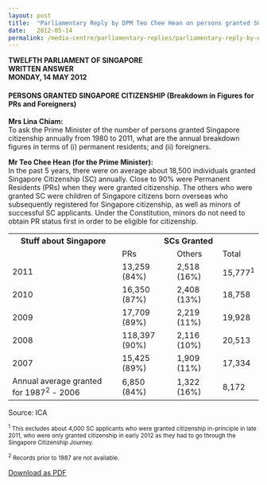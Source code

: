 ```yaml
---
layout: post
title:  "Parliamentary Reply by DPM Teo Chee Hean on persons granted SC"
date:   2012-05-14
permalink: /media-centre/parliamentary-replies/parliamentary-reply-by-dpm-teo-chee-hean-on-persons-granted-sc
---
```


**TWELFTH PARLIAMENT OF SINGAPORE  
WRITTEN ANSWER   
MONDAY, 14 MAY 2012**   
       
#### **PERSONS GRANTED SINGAPORE CITIZENSHIP  (Breakdown in Figures for PRs and Foreigners)**

**Mrs Lina Chiam:**  
To ask the Prime Minister of the number of persons granted Singapore citizenship annually from 1980 to 2011, what are the annual breakdown figures in terms of (i) permanent residents; and (ii) foreigners.

**Mr Teo Chee Hean (for the Prime Minister):**  
In the past 5 years, there were on average about 18,500 individuals granted Singapore Citizenship (SC) annually. Close to 90% were Permanent Residents (PRs) when they were granted citizenship. The others who were granted SC were children of Singapore citizens born overseas who subsequently registered for Singapore citizenship, as well as minors of successful SC applicants. Under the Constitution, minors do not need to obtain PR status first in order to be eligible for citizenship.

<table class="table-h">
  <tr>
    <th>Stuff about Singapore</th>
    <th colspan="3">SCs Granted</th>
  </tr>
  <tr>
    <td> </td>
    <td>PRs</td>
    <td>Others</td>
    <td>Total</td>
  </tr>
  
  <tr>
    <td>2011</td>
    <td>13,259 (84%)</td>
    <td>2,518 (16%)</td>
    <td>15,777<sup>1</sup></td>
  </tr>
  
  <tr>
    <td>2010</td>
    <td>16,350 (87%)</td>
    <td>2,408 (13%)</td>
    <td>18,758</td>
  </tr>
  
  <tr>
    <td>2009</td>
    <td>17,709 (89%)</td>
    <td>2,219 (11%)</td>
    <td>19,928</td>
  </tr>
  
  <tr>
    <td>2008</td>
    <td>118,397 (90%)</td>
    <td>2,116 (10%)</td>
    <td>20,513</td>
  </tr>
  
  <tr>
    <td>2007</td>
    <td>15,425 (89%)</td>
    <td>1,909 (11%)</td>
    <td>17,334</td>
  </tr>
  
   <tr>
    <td>Annual average granted for 1987<sup>2</sup> - 2006</td>
    <td>6,850 (84%)</td>
    <td>1,322 (16%)</td>
    <td>8,172</td>
  </tr>
  
</table>


Source: ICA

<sub><sup>1</sup> This excludes about 4,000 SC applicants who were granted citizenship in-principle in late 2011, who were only granted citizenship in early 2012 as they had to go through the Singapore Citizenship Journey.</sub>

<sub><sup>2</sup> Records prior to 1987 are not available.<sub>

[Download as PDF](https://github.com/isomerpages/isomerpages-stratgroup/raw/master/images/parliamentary%20files/parliamentary-reply-by-dpm-teo-chee-hean-on-persons-granted-sc.pdf)
